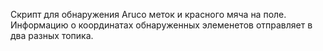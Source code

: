 Скрипт для обнаружения Aruco меток и красного мяча на поле. 
Информацию о координатах обнаруженных элеменетов отправляет в два разных топика. 
